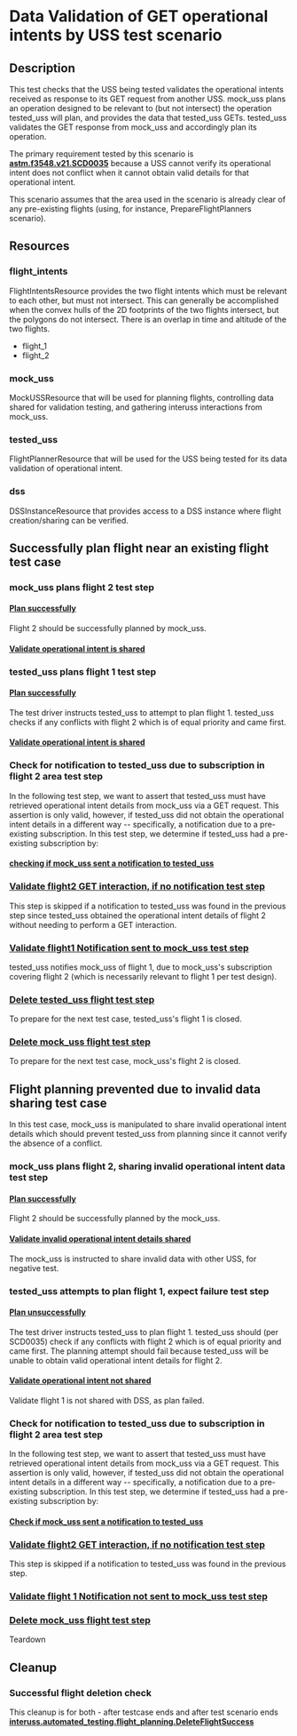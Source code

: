 # Data Validation of GET operational intents by USS test scenario

## Description
This test checks that the USS being tested validates the operational intents received as response to its GET request from another USS.
mock_uss plans an operation designed to be relevant to (but not intersect) the operation tested_uss will plan, and provides the data that tested_uss GETs.
tested_uss validates the GET response from mock_uss and accordingly plan its operation.

The primary requirement tested by this scenario is **[astm.f3548.v21.SCD0035](../../../../requirements/astm/f3548/v21.md)** because a USS cannot verify its operational intent does not conflict when it cannot obtain valid details for that operational intent.

This scenario assumes that the area used in the scenario is already clear of any pre-existing flights (using, for instance, PrepareFlightPlanners scenario).

## Resources
### flight_intents
FlightIntentsResource provides the two flight intents which must be relevant to each other, but must not intersect.
This can generally be accomplished when the convex hulls of the 2D footprints of the two flights intersect, but the polygons do not intersect.
There is an overlap in time and altitude of the two flights.
- flight_1
- flight_2

### mock_uss
MockUSSResource that will be used for planning flights, controlling data shared for validation testing, and gathering interuss interactions from mock_uss.

### tested_uss
FlightPlannerResource that will be used for the USS being tested for its data validation of operational intent.

### dss
DSSInstanceResource that provides access to a DSS instance where flight creation/sharing can be verified.

## Successfully plan flight near an existing flight test case

### mock_uss plans flight 2 test step

#### [Plan successfully](../../../flight_planning/plan_flight_intent.md)

Flight 2 should be successfully planned by mock_uss.

#### [Validate operational intent is shared](../validate_shared_operational_intent.md)

### tested_uss plans flight 1 test step

#### [Plan successfully](../../../flight_planning/plan_flight_intent.md)

The test driver instructs tested_uss to attempt to plan flight 1. tested_uss checks if any conflicts with flight 2
which is of equal priority and came first.

#### [Validate operational intent is shared](../validate_shared_operational_intent.md)

### Check for notification to tested_uss due to subscription in flight 2 area test step
In the following test step, we want to assert that tested_uss must have retrieved operational intent details from
mock_uss via a GET request.  This assertion is only valid, however, if tested_uss did not obtain the  operational
intent details in a different way -- specifically, a notification due to a pre-existing subscription.  In this test
step, we determine if tested_uss had a pre-existing subscription by:

#### [checking if mock_uss sent a notification to tested_uss](test_steps/query_mock_uss_interactions.md)

### [Validate flight2 GET interaction, if no notification test step](test_steps/validate_get_operational_intent.md)
This step is skipped if a notification to tested_uss was found in the previous step since tested_uss obtained the operational intent details of flight 2 without needing to perform a GET interaction.

### [Validate flight1 Notification sent to mock_uss test step](test_steps/validate_notification_operational_intent.md)
tested_uss notifies mock_uss of flight 1, due to mock_uss's subscription covering flight 2 (which is necessarily relevant to flight 1 per test design).

### [Delete tested_uss flight test step](../../../flight_planning/delete_flight_intent.md)

To prepare for the next test case, tested_uss's flight 1 is closed.

### [Delete mock_uss flight test step](../../../flight_planning/delete_flight_intent.md)

To prepare for the next test case, mock_uss's flight 2 is closed.

## Flight planning prevented due to invalid data sharing test case

In this test case, mock_uss is manipulated to share invalid operational intent details which should prevent tested_uss from planning since it cannot verify the absence of a conflict.

### mock_uss plans flight 2, sharing invalid operational intent data test step

#### [Plan successfully](../../../flight_planning/plan_flight_intent.md)

Flight 2 should be successfully planned by the mock_uss.

#### [Validate invalid operational intent details shared](test_steps/validate_sharing_operational_intent_but_with_invalid_interuss_data.md)

The mock_uss is instructed to share invalid data with other USS, for negative test.

### tested_uss attempts to plan flight 1, expect failure test step

#### [Plan unsuccessfully](test_steps/plan_flight_intent_expect_failed.md)

The test driver instructs tested_uss to plan flight 1. tested_uss should (per SCD0035) check if any conflicts with flight 2
which is of equal priority and came first.
The planning attempt should fail because tested_uss will be unable to obtain valid operational intent details for flight 2.

#### [Validate operational intent not shared](../validate_not_shared_operational_intent.md)

Validate flight 1 is not shared with DSS, as plan failed.

### Check for notification to tested_uss due to subscription in flight 2 area test step
In the following test step, we want to assert that tested_uss must have retrieved operational intent details from
mock_uss via a GET request.  This assertion is only valid, however, if tested_uss did not obtain the  operational
intent details in a different way -- specifically, a notification due to a pre-existing subscription.  In this test
step, we determine if tested_uss had a pre-existing subscription by:

#### [Check if mock_uss sent a notification to tested_uss](test_steps/query_mock_uss_interactions.md)

### [Validate flight2 GET interaction, if no notification test step](test_steps/validate_get_operational_intent.md)
This step is skipped if a notification to tested_uss was found in the previous step.

### [Validate flight 1 Notification not sent to mock_uss test step](test_steps/validate_no_notification_operational_intent.md)

### [Delete mock_uss flight test step](../../../flight_planning/delete_flight_intent.md)
Teardown

## Cleanup
### Successful flight deletion check
This cleanup is for both - after testcase ends and after test scenario ends
**[interuss.automated_testing.flight_planning.DeleteFlightSuccess](../../../../requirements/interuss/automated_testing/flight_planning.md)**
